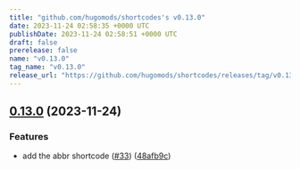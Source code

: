 ```yaml
---
title: "github.com/hugomods/shortcodes's v0.13.0"
date: 2023-11-24 02:58:35 +0000 UTC
publishDate: 2023-11-24 02:58:51 +0000 UTC
draft: false
prerelease: false
name: "v0.13.0"
tag_name: "v0.13.0"
release_url: "https://github.com/hugomods/shortcodes/releases/tag/v0.13.0"
---
```


## [0.13.0](https://github.com/hugomods/shortcodes/compare/v0.12.1...v0.13.0) (2023-11-24)


### Features

* add the abbr shortcode ([#33](https://github.com/hugomods/shortcodes/issues/33)) ([48afb9c](https://github.com/hugomods/shortcodes/commit/48afb9c0082a02a1621759e98a886689a372be42))

